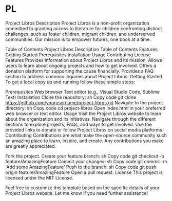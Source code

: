 # PL

Project Libros
Description
Project Libros is a non-profit organization committed to granting access to literature for children confronting distinct challenges, such as foster children, migrant children, and underserved communities. Our mission is to empower futures, one book at a time.

Table of Contents
Project Libros
Description
Table of Contents
Features
Getting Started
Prerequisites
Installation
Usage
Contributing
License
Features
Provides information about Project Libros and its mission.
Allows users to learn about ongoing projects and how to get involved.
Offers a donation platform for supporting the cause financially.
Provides a FAQ section to address common inquiries about Project Libros.
Getting Started
To get a local copy up and running follow these simple steps:

Prerequisites
Web browser
Text editor (e.g., Visual Studio Code, Sublime Text)
Installation
Clone the repository:
sh
Copy code
git clone https://github.com/yourusername/project-libros.git
Navigate to the project directory:
sh
Copy code
cd project-libros
Open index.html in your preferred web browser or text editor.
Usage
Visit the Project Libros website to learn about the organization and its initiatives.
Navigate through the different sections to explore projects, FAQs, and ways to get involved.
Use the provided links to donate or follow Project Libros on social media platforms.
Contributing
Contributions are what make the open-source community such an amazing place to learn, inspire, and create. Any contributions you make are greatly appreciated.

Fork the project.
Create your feature branch:
sh
Copy code
git checkout -b feature/AmazingFeature
Commit your changes:
sh
Copy code
git commit -m 'Add some AmazingFeature'
Push to the branch:
sh
Copy code
git push origin feature/AmazingFeature
Open a pull request.
License
This project is licensed under the MIT License.

Feel free to customize this template based on the specific details of your Project Libros website. Let me know if you need further assistance!






